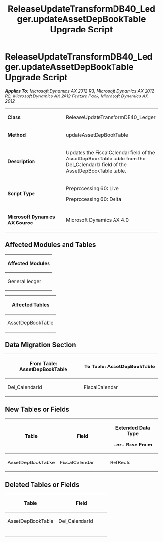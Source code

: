 ﻿---
title: ReleaseUpdateTransformDB40_Ledger.updateAssetDepBookTable Upgrade Script
TOCTitle: ReleaseUpdateTransformDB40_Ledger.updateAssetDepBookTable Upgrade Script
ms:assetid: acc1e4c8-d832-63e7-9370-3a29c39c3b7f
ms:mtpsurl: https://msdn.microsoft.com/en-us/library/JJ686496(v=AX.60)
ms:contentKeyID: 49710451
ms.date: 05/18/2015
mtps_version: v=AX.60
---

# ReleaseUpdateTransformDB40\_Ledger.updateAssetDepBookTable Upgrade Script 


_**Applies To:** Microsoft Dynamics AX 2012 R3, Microsoft Dynamics AX 2012 R2, Microsoft Dynamics AX 2012 Feature Pack, Microsoft Dynamics AX 2012_

<table>
<colgroup>
<col style="width: 50%" />
<col style="width: 50%" />
</colgroup>
<tbody>
<tr class="odd">
<td><p><strong>Class</strong></p></td>
<td><p>ReleaseUpdateTransformDB40_Ledger</p></td>
</tr>
<tr class="even">
<td><p><strong>Method</strong></p></td>
<td><p>updateAssetDepBookTable</p></td>
</tr>
<tr class="odd">
<td><p><strong>Description</strong></p></td>
<td><p>Updates the FiscalCalendar field of the AssetDepBookTable table from the Del_CalendarId field of the AssetDepBookTable table.</p></td>
</tr>
<tr class="even">
<td><p><strong>Script Type</strong></p></td>
<td><p>Preprocessing 60: Live</p>
<p>Preprocessing 60: Delta</p></td>
</tr>
<tr class="odd">
<td><p><strong>Microsoft Dynamics AX Source</strong></p></td>
<td><p>Microsoft Dynamics AX 4.0</p></td>
</tr>
</tbody>
</table>


## Affected Modules and Tables

<table>
<colgroup>
<col style="width: 100%" />
</colgroup>
<thead>
<tr class="header">
<th><p>Affected Modules</p></th>
</tr>
</thead>
<tbody>
<tr class="odd">
<td><p>General ledger</p></td>
</tr>
</tbody>
</table>


<table>
<colgroup>
<col style="width: 100%" />
</colgroup>
<thead>
<tr class="header">
<th><p>Affected Tables</p></th>
</tr>
</thead>
<tbody>
<tr class="odd">
<td><p>AssetDepBookTable</p></td>
</tr>
</tbody>
</table>


## Data Migration Section

<table>
<colgroup>
<col style="width: 50%" />
<col style="width: 50%" />
</colgroup>
<thead>
<tr class="header">
<th><p>From Table: AssetDepBookTable</p></th>
<th><p>To Table: AssetDepBookTable</p></th>
</tr>
</thead>
<tbody>
<tr class="odd">
<td><p>Del_CalendarId</p></td>
<td><p>FiscalCalendar</p></td>
</tr>
</tbody>
</table>


## New Tables or Fields

<table>
<colgroup>
<col style="width: 33%" />
<col style="width: 33%" />
<col style="width: 33%" />
</colgroup>
<thead>
<tr class="header">
<th><p>Table</p></th>
<th><p>Field</p></th>
<th><p>Extended Data Type</p>
<p>-or- Base Enum</p></th>
</tr>
</thead>
<tbody>
<tr class="odd">
<td><p>AssetDepBookTabke</p></td>
<td><p>FiscalCalendar</p></td>
<td><p>RefRecId</p></td>
</tr>
</tbody>
</table>


## Deleted Tables or Fields

<table>
<colgroup>
<col style="width: 50%" />
<col style="width: 50%" />
</colgroup>
<thead>
<tr class="header">
<th><p>Table</p></th>
<th><p>Field</p></th>
</tr>
</thead>
<tbody>
<tr class="odd">
<td><p>AssetDepBookTable</p></td>
<td><p>Del_CalendarId</p></td>
</tr>
<tr class="even">
<td><p></p></td>
<td><p></p></td>
</tr>
</tbody>
</table>

  


